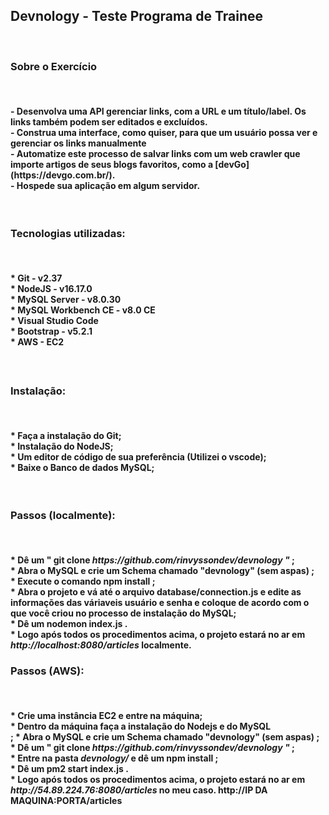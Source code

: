 <h2> Devnology - Teste Programa de Trainee </h2>
<br>
<h3> Sobre o Exercício</h3>
<br>
<h4>
- Desenvolva uma API gerenciar links, com a URL e um título/label. Os links também podem ser editados e excluídos.<br>
- Construa uma interface, como quiser, para que um usuário possa ver e gerenciar os links manualmente <br>
- Automatize este processo de salvar links com um web crawler que importe artigos de seus blogs favoritos, como a [devGo](https://devgo.com.br/). <br>
- Hospede sua aplicação em algum servidor.<br>
</h4>
<br>
<h3> Tecnologias utilizadas: </h3>
<br>
<h4>
* Git - v2.37 <br>
* NodeJS - v16.17.0 <br>
* MySQL Server - v8.0.30 <br>
* MySQL Workbench CE - v8.0 CE <br>
* Visual Studio Code <br>
* Bootstrap - v5.2.1 <br>
* AWS - EC2

<h4>
<br>
<h3> Instalação: </h3>
<br>
<h4>
* Faça a instalação do Git; <br>
* Instalação do NodeJS; <br>
* Um editor de código de sua preferência (Utilizei o vscode); <br>
* Baixe o Banco de dados <strong>MySQL</strong>; <br>
</h4>
<br>
<h3> Passos (localmente): </h3>
<br>
<h4>
* Dê um <strong> " git clone <em>https://github.com/rinvyssondev/devnology "</em> </strong>; <br>
* Abra o MySQL e crie um Schema chamado  <strong>"devnology" (sem aspas) </strong> ; <br>
* Execute o comando  <strong>npm install</strong> ; <br>
* Abra o projeto e vá até o arquivo <strong>database/connection.js</strong> e edite as informações das váriaveis <strong>usuário</strong> e <strong>senha</strong> e coloque de acordo com o que você criou no processo de instalação do MySQL; <br>
* Dê um <strong> nodemon index.js .</strong> <br>
* Logo após todos os procedimentos acima, o projeto estará no ar em <em>http://localhost:8080/articles</em> localmente.
<br>
<h3> Passos (AWS): </h3>
<br>
<h4>
* Crie uma instância EC2 e entre na máquina; <br>
* Dentro da máquina faça a instalação do <strong>Nodejs</strong> e do <strong>MySQL</strong> <br> ;
* Abra o MySQL e crie um Schema chamado  <strong>"devnology" (sem aspas) </strong> ; <br>
* Dê um <strong> " git clone <em>https://github.com/rinvyssondev/devnology "</em> </strong>; <br>
* Entre na pasta <em>devnology/</em> e dê um <strong>npm install </strong>;<br>
* Dê um <strong> pm2 start index.js .</strong><br>
* Logo após todos os procedimentos acima, o projeto estará no ar em <em>http://54.89.224.76:8080/articles</em> no meu caso. http://<strong>IP DA MAQUINA</strong>:<strong>PORTA</strong>/articles
